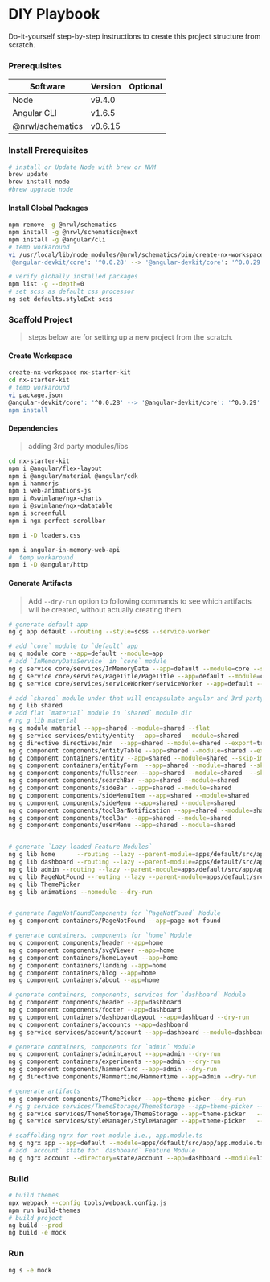 DIY Playbook
============

Do-it-yourself step-by-step instructions to create this project structure from scratch.


### Prerequisites  
| Software                      | Version  | Optional |  
|-------------------------------|----------|----------| 
| Node                          | v9.4.0   |          | 
| Angular CLI                   | v1.6.5   |          | 
| @nrwl/schematics              | v0.6.15  |          | 


### Install Prerequisites
```bash
# install or Update Node with brew or NVM
brew update
brew install node
#brew upgrade node
```

#### Install Global Packages
```bash
npm remove -g @nrwl/schematics
npm install -g @nrwl/schematics@next
npm install -g @angular/cli
# temp workaround
vi /usr/local/lib/node_modules/@nrwl/schematics/bin/create-nx-workspace.js 
'@angular-devkit/core': '^0.0.28' --> '@angular-devkit/core': '^0.0.29' 

# verify globally installed packages
npm list -g --depth=0
# set scss as default css processor
ng set defaults.styleExt scss
```

### Scaffold Project
> steps below are for setting up a new project from the scratch.

#### Create Workspace
```bash
create-nx-workspace nx-starter-kit
cd nx-starter-kit
# temp workaround
vi package.json
@angular-devkit/core': '^0.0.28' --> '@angular-devkit/core': '^0.0.29' 
npm install
```

#### Dependencies
> adding 3rd party modules/libs
```bash
cd nx-starter-kit
npm i @angular/flex-layout
npm i @angular/material @angular/cdk
npm i hammerjs
npm i web-animations-js
npm i @swimlane/ngx-charts
npm i @swimlane/ngx-datatable
npm i screenfull
npm i ngx-perfect-scrollbar

npm i -D loaders.css

npm i angular-in-memory-web-api
#  temp workaround
npm i -D @angular/http
```

#### Generate Artifacts
> Add  `--dry-run` option to following commands to see which artifacts will be created, without actually creating them.
```bash
# generate default app
ng g app default --routing --style=scss --service-worker

# add `core` module to `default` app
ng g module core --app=default --module=app
# add `InMemoryDataService` in `core` module
ng g service core/services/InMemoryData --app=default --module=core --spec=false
ng g service core/services/PageTitle/PageTitle --app=default --module=core
ng g service core/services/serviceWorker/serviceWorker --app=default --module=core --dry-run

# add `shared` module under that will encapsulate angular and 3rd party modules, needed for all `Lazy-loaded Feature Modules`  
ng g lib shared
# add flat `material` module in `shared` module dir
# ng g lib material 
ng g module material --app=shared --module=shared --flat
ng g service services/entity/entity --app=shared --module=shared
ng g directive directives/min  --app=shared --module=shared --export=true
ng g component components/entityTable --app=shared --module=shared --export=true
ng g component containers/entity --app=shared --module=shared --skip-import
ng g component containers/entityForm  --app=shared --module=shared --skip-import
ng g component components/fullscreen --app=shared --module=shared  --skip-import
ng g component components/searchBar --app=shared --module=shared
ng g component components/sideBar --app=shared --module=shared 
ng g component components/sideMenuItem --app=shared --module=shared  
ng g component components/sideMenu --app=shared --module=shared 
ng g component components/toolBarNotification --app=shared --module=shared
ng g component components/toolBar --app=shared --module=shared
ng g component components/userMenu --app=shared --module=shared


# generate `Lazy-loaded Feature Modules`
ng g lib home      --routing --lazy --parent-module=apps/default/src/app/app.module.ts
ng g lib dashboard --routing --lazy --parent-module=apps/default/src/app/app.module.ts
ng g lib admin --routing --lazy --parent-module=apps/default/src/app/app.module.ts 
ng g lib PageNotFound --routing --lazy --parent-module=apps/default/src/app/app.module.ts
ng g lib ThemePicker  
ng g lib animations --nomodule --dry-run


# generate PageNotFoundComponents for `PageNotFound` Module
ng g component containers/PageNotFound --app=page-not-found

# generate containers, components for `home` Module
ng g component components/header --app=home
ng g component components/svgViewer --app=home
ng g component containers/homeLayout --app=home
ng g component containers/landing --app=home
ng g component containers/blog --app=home
ng g component containers/about --app=home

# generate containers, components, services for `dashboard` Module
ng g component components/header --app=dashboard 
ng g component components/footer --app=dashboard
ng g component containers/dashboardLayout --app=dashboard --dry-run
ng g component containers/accounts --app=dashboard
ng g service services/account/account --app=dashboard --module=dashboard

# generate containers, components for `admin` Module
ng g component containers/adminLayout --app=admin --dry-run
ng g component containers/experiments --app=admin --dry-run
ng g component components/hammerCard --app=admin --dry-run
ng g directive components/Hammertime/Hammertime --app=admin --dry-run

# generate artifacts 
ng g component components/ThemePicker --app=theme-picker --dry-run
# ng g service services/ThemeStorage/ThemeStorage --app=theme-picker --module=theme-picker  --dry-run
ng g service services/ThemeStorage/ThemeStorage --app=theme-picker   --dry-run
ng g service services/styleManager/StyleManager --app=theme-picker   --dry-run

# scaffolding ngrx for root module i.e., app.module.ts
ng g ngrx app --app=default --module=apps/default/src/app/app.module.ts  --only-empty-root
# add `account` state for `dashboard` Feature Module
ng g ngrx account --directory=state/account --app=dashboard --module=libs/dashboard/src/dashboard.module.ts
```

### Build
```bash
# build themes
npx webpack --config tools/webpack.config.js
npm run build-themes
# build project 
ng build --prod
ng build -e mock
```
### Run
```bash
ng s -e mock
```
